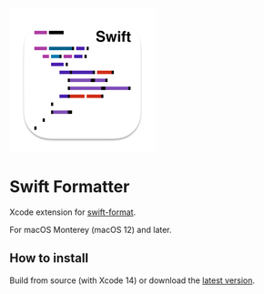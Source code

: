 <picture>
  <source srcset="Sources/AppAssets/Assets.xcassets/AppIcon.imageset/AppIcon.png" media="(prefers-color-scheme: dark)">
  <img src="Sources/AppAssets/Assets.xcassets/AppIconLight.imageset/AppIconLight.png" width="256">
</picture>


# Swift Formatter
Xcode extension for [swift-format](https://github.com/apple/swift-format).

For macOS Monterey (macOS 12) and later.

## How to install
Build from source (with Xcode 14) or download the [latest version](https://github.com/kuglee/Swift-format/releases/latest).
